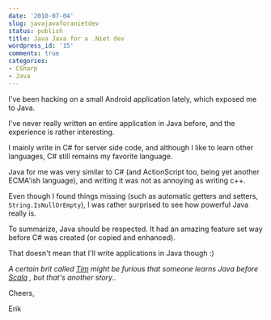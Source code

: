 ```yaml
---
date: '2010-07-04'
slug: javajavaforanietdev
status: publish
title: Java Java for a .Niet dev
wordpress_id: '15'
comments: true
categories:
- CSharp
- Java
---
```


I've been hacking on a small Android application lately, which exposed me to Java.

I've never really written an entire application in Java before, and the experience is rather interesting.

I mainly write in C# for server side code, and although I like to learn other languages, C# still remains my favorite language.

Java for me was very similar to C# (and ActionScript too, being yet another ECMA'ish language), and writing it was not as annoying as writing c++.

Even though I found things missing (such as automatic getters and setters, `String.IsNullOrEmpty`), I was rather surprised to see how powerful Java really is.

To summarize, Java should be respected. It had an amazing feature set way before C# was created (or copied and enhanced).

That doesn't mean that I'll write applications in Java though :)

 _A certain brit called_   [_Tim_](http://blog.getintheloop.eu/)  _might be furious that someone learns Java before_ [_Scala_](http://www.scala-lang.org/)   _, but that's another story.._

Cheers,

Erik
